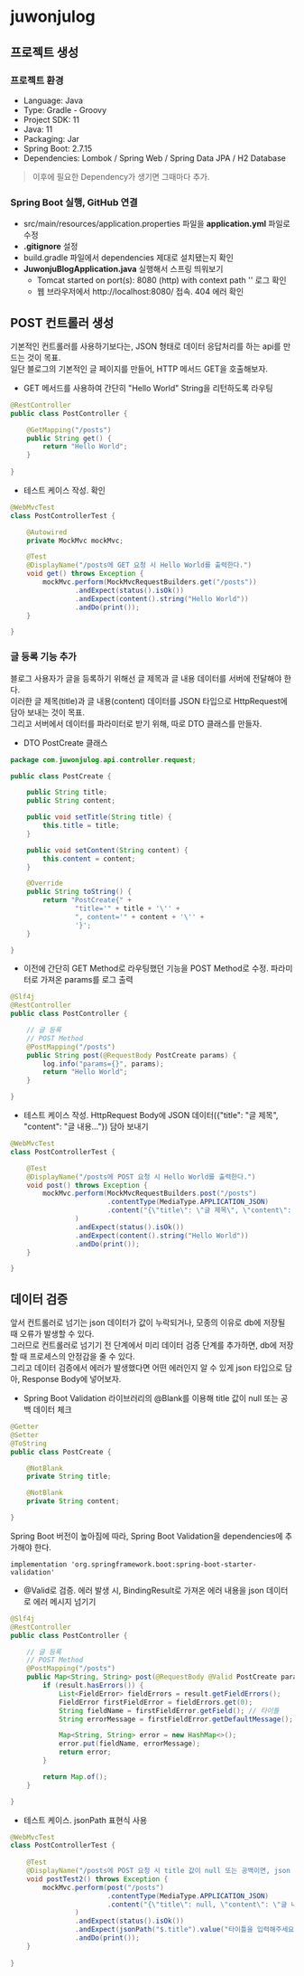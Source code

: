 # juwonjulog



## 프로젝트 생성

### 프로젝트 환경

- Language: Java
- Type: Gradle - Groovy
- Project SDK: 11
- Java: 11
- Packaging: Jar
- Spring Boot: 2.7.15
- Dependencies: Lombok / Spring Web / Spring Data JPA / H2 Database

> 이후에 필요한 Dependency가 생기면 그때마다 추가.

### Spring Boot 실행, GitHub 연결

- src/main/resources/application.properties 파일을 **application.yml** 파일로 수정
- **.gitignore** 설정
- build.gradle 파일에서 dependencies 제대로 설치됐는지 확인
- **JuwonjuBlogApplication.java** 실행해서 스프링 띄워보기
    - Tomcat started on port(s): 8080 (http) with context path '' 로그 확인
    - 웹 브라우저에서 http://localhost:8080/ 접속. 404 에러 확인



## POST 컨트롤러 생성

기본적인 컨트롤러를 사용하기보다는, JSON 형태로 데이터 응답처리를 하는 api를 만드는 것이 목표.  
일단 블로그의 기본적인 글 페이지를 만들어, HTTP 메서드 GET을 호출해보자.

- GET 메서드를 사용하여 간단히 "Hello World" String을 리턴하도록 라우팅

```java
@RestController
public class PostController {

    @GetMapping("/posts")
    public String get() {
        return "Hello World";
    }
    
}
```

- 테스트 케이스 작성. 확인

```java
@WebMvcTest
class PostControllerTest {

    @Autowired
    private MockMvc mockMvc;

    @Test
    @DisplayName("/posts에 GET 요청 시 Hello World를 출력한다.")
    void get() throws Exception {
        mockMvc.perform(MockMvcRequestBuilders.get("/posts"))
                .andExpect(status().isOk())
                .andExpect(content().string("Hello World"))
                .andDo(print());
    }

}
```

### 글 등록 기능 추가

블로그 사용자가 글을 등록하기 위해선 글 제목과 글 내용 데이터를 서버에 전달해야 한다.  
이러한 글 제목(title)과 글 내용(content) 데이터를 JSON 타입으로 HttpRequest에 담아 보내는 것이 목표.  
그리고 서버에서 데이터를 파라미터로 받기 위해, 따로 DTO 클래스를 만들자.

- DTO PostCreate 클래스

```java
package com.juwonjulog.api.controller.request;

public class PostCreate {

    public String title;
    public String content;

    public void setTitle(String title) {
        this.title = title;
    }

    public void setContent(String content) {
        this.content = content;
    }

    @Override
    public String toString() {
        return "PostCreate{" +
                "title='" + title + '\'' +
                ", content='" + content + '\'' +
                '}';
    }

}
```

- 이전에 간단히 GET Method로 라우팅했던 기능을 POST Method로 수정. 파라미터로 가져온 params를 로그 출력

```java
@Slf4j
@RestController
public class PostController {

    // 글 등록
    // POST Method
    @PostMapping("/posts")
    public String post(@RequestBody PostCreate params) {
        log.info("params={}", params);
        return "Hello World";
    }

}
```

- 테스트 케이스 작성. HttpRequest Body에 JSON 데이터({"title": "글 제목", "content": "글 내용..."}) 담아 보내기

```java
@WebMvcTest
class PostControllerTest {

    @Test
    @DisplayName("/posts에 POST 요청 시 Hello World를 출력한다.")
    void post() throws Exception {
        mockMvc.perform(MockMvcRequestBuilders.post("/posts")
                        .contentType(MediaType.APPLICATION_JSON)
                        .content("{\"title\": \"글 제목\", \"content\": \"글 내용...\"}")
                )
                .andExpect(status().isOk())
                .andExpect(content().string("Hello World"))
                .andDo(print());
    }

}
```



## 데이터 검증

앞서 컨트롤러로 넘기는 json 데이터가 값이 누락되거나, 모종의 이유로 db에 저장될 때 오류가 발생할 수 있다.  
그러므로 컨트롤러로 넘기기 전 단계에서 미리 데이터 검증 단계를 추가하면, db에 저장할 때 프로세스의 안정감을 줄 수 있다.  
그리고 데이터 검증에서 에러가 발생했다면 어떤 에러인지 알 수 있게 json 타입으로 담아, Response Body에 넣어보자.

- Spring Boot Validation 라이브러리의 @Blank를 이용해 title 값이 null 또는 공백 데이터 체크

```java
@Getter
@Setter
@ToString
public class PostCreate {

    @NotBlank
    private String title;

    @NotBlank
    private String content;

}
```

Spring Boot 버전이 높아짐에 따라, Spring Boot Validation을 dependencies에 추가해야 한다.

```
implementation 'org.springframework.boot:spring-boot-starter-validation'
```

- @Valid로 검증. 에러 발생 시, BindingResult로 가져온 에러 내용을 json 데이터로 에러 메시지 넘기기

```java
@Slf4j
@RestController
public class PostController {

    // 글 등록
    // POST Method
    @PostMapping("/posts")
    public Map<String, String> post(@RequestBody @Valid PostCreate params, BindingResult result) {
        if (result.hasErrors()) {
            List<FieldError> fieldErrors = result.getFieldErrors();
            FieldError firstFieldError = fieldErrors.get(0);
            String fieldName = firstFieldError.getField(); // 타이틀
            String errorMessage = firstFieldError.getDefaultMessage(); // 에러 메시지

            Map<String, String> error = new HashMap<>();
            error.put(fieldName, errorMessage);
            return error;
        }

        return Map.of();
    }

}
```

- 테스트 케이스. jsonPath 표현식 사용

```java
@WebMvcTest
class PostControllerTest {
    
    @Test
    @DisplayName("/posts에 POST 요청 시 title 값이 null 또는 공백이면, json 에러 데이터를 출력해야 한다.")
    void postTest2() throws Exception {
        mockMvc.perform(post("/posts")
                        .contentType(MediaType.APPLICATION_JSON)
                        .content("{\"title\": null, \"content\": \"글 내용...\"}")
                )
                .andExpect(status().isOk())
                .andExpect(jsonPath("$.title").value("타이틀을 입력해주세요."))
                .andDo(print());
    }
    
}
```


